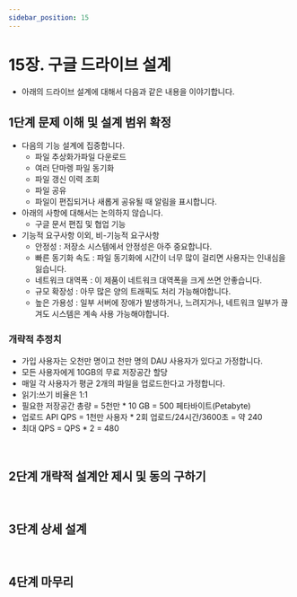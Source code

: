 ```yaml
---
sidebar_position: 15
---
```


# 15장. 구글 드라이브 설계

- 아래의 드라이브 설계에 대해서 다음과 같은 내용을 이야기합니다.

## 1단계 문제 이해 및 설계 범위 확정

- 다음의 기능 설계에 집중합니다.
  - 파일 추상화가파일 다운로드
  - 여러 단마렝 파일 동기화
  - 파일 갱신 이력 조회
  - 파일 공유
  - 파일이 편집되거나 새롭게 공유될 때 알림을 표시합니다.
- 아래의 사항에 대해서는 논의하지 않습니다.
  - 구글 문서 편집 및 협업 기능
- 기능적 요구사항 이외, 비-기능적 요구사항
  - 안정성 : 저장소 시스템에서 안정성은 아주 중요합니다.
  - 빠른 동기화 속도 : 파일 동기화에 시간이 너무 많이 걸리면 사용자는 인내심을 잃습니다.
  - 네트워크 대역폭 : 이 제품이 네트워크 대역폭을 크게 쓰면 안좋습니다.
  - 규모 확장성 : 아무 많은 양의 트래픽도 처리 가능해야합니다.
  - 높은 가용성 : 일부 서버에 장애가 발생하거나, 느려지거나, 네트워크 일부가 끊겨도 시스템은 계속 사용 가능해야합니다.

### 개략적 추정치

- 가입 사용자는 오천만 명이고 천만 명의 DAU 사용자가 있다고 가정합니다.
- 모든 사용자에게 10GB의 무료 저장공간 할당
- 매일 각 사용자가 평균 2개의 파일을 업로드한다고 가정합니다.
- 읽기:쓰기 비율은 1:1
- 필요한 저장공간 총량 = 5천만 * 10 GB = 500 페타바이트(Petabyte)
- 업로드 API QPS = 1천만 사용자 * 2회 업로드/24시간/3600초 = 약 240
- 최대 QPS = QPS * 2 = 480

<br/>

## 2단계 개략적 설계안 제시 및 동의 구하기

<br/>

## 3단계 상세 설계

<br/>

## 4단계 마무리

